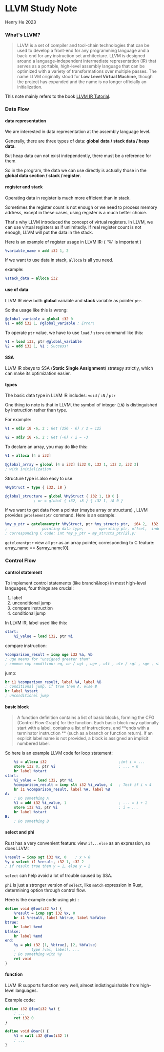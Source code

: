 # LLVM Study Note

Henry He 2023

### What's LLVM?

> LLVM is a set of compiler and tool-chain technologies that can be used to develop a front-end for any programming
> language and a back-end for any instruction set architecture. LLVM is designed around a language-independent
> intermediate representation (IR) that serves as a portable, high-level assembly language that can be optimized with a
> variety of transformations over multiple passes. The name LLVM originally stood for **Low Level Virtual Machine,**
> though the project has expanded and the name is no longer officially an initialization.

This note mainly refers to the book [LLVM IR Tutorial](https://evian-zhang.github.io/llvm-ir-tutorial/).

### Data Flow

#### data representation

We are interested in data representation at the assembly language level.

Generally, there are three types of data: **global data / stack data / heap data**.

But heap data can not exist independently, there must be a reference for them.

So in the program, the data we can use directly is actually those in the **global data section / stack / register**.

#### register and stack

Operating data in register is much more efficient than in stack.

Sometimes the register count is not enough or we need to process memory address, except in these cases, using register
is a much better choice.

That's why LLVM introduced the concept of virtual registers. In LLVM, we can use virtual registers as if unlimitedly. If
real register count is not enough, LLVM will put the data in the stack.

Here is an example of register usage in LLVM IR: ( '%' is important )

```llvm
%variable_name = add i32 1, 2
```

If we want to use data in stack,  `alloca` is all you need.

example:

```llvm
%stack_data = alloca i32
```

#### use of data

LLVM IR view both **global** variable and **stack** variable as pointer `ptr`.

So the usage like this is wrong:

```llvm
@global_variable = global i32 0
%1 = add i32 1, @global_variable ; Error!
```

To operate `ptr` value, we have to use `load` / `store` command like this:

```llvm
%1 = load i32, ptr @global_variable
%2 = add i32 1, %1 ; Success!
```

#### SSA

LLVM IR obeys to SSA (**Static Single Assignment**) strategy strictly, which can make its optimization easier.

#### types

The basic data type in LLVM IR includes: `void` / `iN` / `ptr`

One thing to note is that in LLVM, the symbol of integer (`iN`) is distinguished by instruction rather than type.

For example:

```llvm
%1 = udiv i8 -6, 2 ; Get (256 - 6) / 2 = 125 

%2 = sdiv i8 -6, 2 ; Get (-6) / 2 = -3
```

To declare an array, you may do like this:

```llvm
%1 = alloca [4 x i32]

@global_array = global [4 x i32] [i32 0, i32 1, i32 2, i32 3] 
; with initialization
```

Structure type is also easy to use:

```llvm
%MyStruct = type { i32, i8 }

@global_structure = global %MyStruct { i32 1, i8 0 } 
			 ; or = global { i32, i8 } { i32 1, i8 0 }
```

If we want to get data from a pointer (maybe array or structure) , LLVM provides `getelementptr` command. Here is an
example:

```llvm
%my_y_ptr = getelementptr %MyStruct, ptr %my_structs_ptr,  i64 2,  i32 1
; 				 pointing data type,       operating ptr, offset,  index
; corresponding C code: int *my_y_ptr = my_structs_ptr[2].y;
```

`getelementptr`  view all `ptr` as an array pointer, corresponding to C feature:  array_name == &array_name[0].

### Control Flow

#### control statement

To implement control statements (like branch&loop) in most high-level languages, four things are crucial:

1. label
2. unconditional jump
3. compare instruction
4. conditional jump

In LLVM IR, label used like this:

```llvm
start: 
	%i_value = load i32, ptr %i
```

compare instruction:

```llvm
%comparison_result = icmp uge i32 %a, %b 
; uge means for "unsigned greater than"
; common cmp condition: eq, ne / ugt , uge , ult , ule / sgt , sge , slt , sle
```

jump:

```llvm
br i1 %comparison_result, label %A, label %B
; conditional jump, if true then A, else B
br label %start
; unconditional jump
```

#### basic block

> A function definition contains a list of basic blocks, forming the CFG (Control Flow Graph) for the function. Each
> basic block may optionally start with a label, contains a list of instructions, and **ends with a terminator instruction
** (such as a branch or function return). If an explicit label name is not provided, a block is assigned an implicit
> numbered label.

So here is an example LLVM code for loop statement:

```llvm
	%i = alloca i32 								;int i = ... 
	store i32 0, ptr %i 							; ... = 0 
	br label %start 
start: 
	%i_value = load i32, ptr %i 
	%comparison_result = icmp slt i32 %i_value, 4 	; Test if i < 4 
	br i1 %comparison_result, label %A, label %B 
A: 
	; Do something A 
	%1 = add i32 %i_value, 1 						; ... = i + 1 
	store i32 %1, ptr %i 							; i = ... 
	br label %start 
B: 
	; Do something B
```

#### select and phi

Rust has a very convenient feature: view `if...else` as an expression, so does LLVM:

```llvm
%result = icmp sgt i32 %x, 0	; x > 0
%y = select i1 %result, i32 1, i32 2
; if result true then y = 1, else y = 2
```

`select` can help avoid a lot of trouble caused by SSA.

`phi` is just a stronger version of `select`, like `match` expression in Rust, determining option through control flow.

Here is the example code using `phi` :

```llvm
define void @foo(i32 %x) {    
	%result = icmp sgt i32 %x, 0    
	br i1 %result, label %btrue, label %bfalse 
btrue:    
	br label %end 
bfalse:    
	br label %end 
end:    
	%y = phi i32 [1, %btrue], [2, %bfalse]
    ; 		type [val, label], ...
	; Do something with %y    
	ret void 
}
```

#### function

LLVM IR supports function very well, almost indistinguishable from high-level languages.

Example code:

```llvm
define i32 @foo(i32 %a) {    
	; ... 
	ret i32 0
} 

define void @bar() {    
	%1 = call i32 @foo(i32 1) 
	; ... 
}
```
